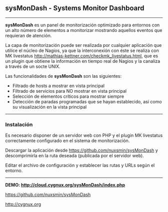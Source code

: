 ## sysMonDash - Systems Monitor Dashboard

---

**sysMonDash** es un panel de monitorización optimizado para entornos con un alto número de elementos a monitorizar mostrando aquellos eventos que requieran de atención.

La capa de monitorización puede ser realizada por cualquier aplicación que utilice el núcleo de Nagios, ya que la interconexión con éste se realiza con MK livestatus http://mathias-kettner.com/checkmk_livestatus.html, que es un plugin que obtiene la información en tiempo real de Nagios y la canaliza a través de un socte UNIX.

Las funcionalidades de **sysMonDash** son las siguientes:

* Filtrado de hosts a mostrar en vista principal
* Filtrado de servicios para NO mostrar en vista principal
* Selección de elementos críticos para mostrar siempre
* Detección de paradas programadas que se hayan establecido, así como su visualización en la vista principal

---

### Instalación

Es necesario disponer de un servidor web con PHP y el plugin MK livestatus correctamente configurado en el sistema de monitorización.

Descargar la aplicación desde https://github.com/nuxsmin/sysMonDash y descomprimirla en la ruta deseada (publicada por el servidor web).

Editar el archivo de configuración y establecer las rutas y URLs según el entorno.

---

**DEMO: http://cloud.cygnux.org/sysMonDash/index.php**

https://github.com/nuxsmin/sysMonDash

http://cygnux.org

